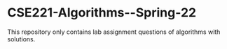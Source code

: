 # CSE221-Algorithms--Spring-22

This repository only contains lab assignment questions of algorithms with solutions.
